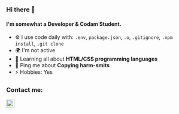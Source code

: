 ### Hi there 👋

#### I'm somewhat a Developer & Codam Student.

- ⚙️ I use code daily with: `.env`, `package.json`, `.o`, `.gitignore`, `.npm install`, `.git clone`
- 🌍 I'm not active
- 🌱 Learning all about **HTML/CSS programming languages**
- 💬 Ping me about **Copying harm-smits**
- ⚡️ Hobbies: Yes


### Contact me:
[<img align="left" alt="mrjvs | Github" width="22px" src="https://cdn.jsdelivr.net/npm/simple-icons@v3/icons/github.svg" />][github]

[github]: https://github.com/mrjvs
